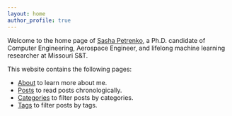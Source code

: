 ```yaml
---
layout: home
author_profile: true
---
```


Welcome to the home page of [Sasha Petrenko](_pages/about.md), a Ph.D. candidate of Computer Engineering, Aerospace Engineer, and lifelong machine learning researcher at Missouri S&T.

This website contains the following pages:

- [About](_pages/about.md) to learn more about me.
- [Posts](_pages/posts.md) to read posts chronologically.
- [Categories](_pages/categories.md) to filter posts by categories.
- [Tags](_pages/tags.md) to filter posts by tags.
